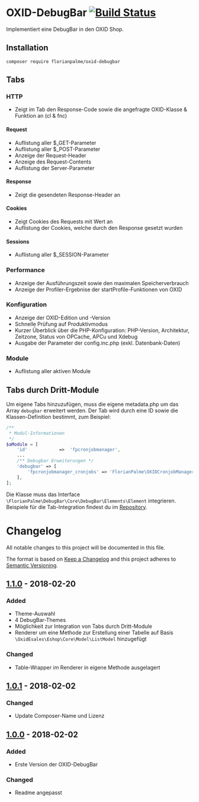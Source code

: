 # OXID-DebugBar [![Build Status](https://travis-ci.org/FlorianPalme/OXID-DebugBar.svg?branch=master)](https://travis-ci.org/FlorianPalme/OXID-DebugBar)

Implementiert eine DebugBar in den OXID Shop.

## Installation

```
composer require florianpalme/oxid-debugbar
```


## Tabs


### HTTP
- Zeigt im Tab den Response-Code sowie die angefragte OXID-Klasse & Funktion an (cl & fnc)

#### Request
- Auflistung aller $_GET-Parameter
- Auflistung aller $_POST-Parameter
- Anzeige der Request-Header
- Anzeige des Request-Contents
- Auflistung der Server-Parameter

#### Response
- Zeigt die gesendeten Response-Header an

#### Cookies
- Zeigt Cookies des Requests mit Wert an
- Auflistung der Cookies, welche durch den Response gesetzt wurden

#### Sessions
- Auflistung aller $_SESSION-Parameter


### Performance
- Anzeige der Ausführungszeit sowie den maximalen Speicherverbrauch
- Anzeige der Profiler-Ergebnise der startProfile-Funktionen von OXID


### Konfiguration
- Anzeige der OXID-Edition und -Version
- Schnelle Prüfung auf Produktivmodus
- Kurzer Überblick über die PHP-Konfiguration: PHP-Version, Architektur, Zeitzone, Status von OPCache, APCu und Xdebug
- Ausgabe der Parameter der config.inc.php (exkl. Datenbank-Daten)


### Module
- Auflistung aller aktiven Module


## Tabs durch Dritt-Module
Um eigene Tabs hinzuzufügen, muss die eigene metadata.php um das Array ```debugbar``` erweitert werden.
Der Tab wird durch eine ID sowie die Klassen-Definition bestimmt, zum Beispiel:
```php
/**
 * Modul-Informationen
 */
$aModule = [
    'id'			=>	'fpcronjobmanager',
    ...
    /** Debugbar Erweiterungen */
    'debugbar' => [
        'fpcronjobmanager_cronjobs' => 'FlorianPalme\OXIDCronjobManager\Core\DebugBar\Elements\Cronjobs',
    ],
];
```

Die Klasse muss das Interface ```\FlorianPalme\DebugBar\Core\DebugBar\Elements\Element``` integrieren.
Beispiele für die Tab-Integration findest du im [Repository](https://github.com/FlorianPalme/OXID-DebugBar/tree/master/Core/DebugBar/Elements).


# Changelog
All notable changes to this project will be documented in this file.

The format is based on [Keep a Changelog](http://keepachangelog.com/en/1.0.0/)
and this project adheres to [Semantic Versioning](http://semver.org/spec/v2.0.0.html).

## [1.1.0] - 2018-02-20
### Added
- Theme-Auswahl
- 4 DebugBar-Themes
- Möglichkeit zur Integration von Tabs durch Dritt-Module
- Renderer um eine Methode zur Erstellung einer Tabelle auf Basis ```\OxidEsales\Eshop\Core\Model\ListModel``` hinzugefügt

### Changed
- Table-Wrapper im Renderer in eigene Methode ausgelagert

## [1.0.1] - 2018-02-02
### Changed
- Update Composer-Name und Lizenz

## [1.0.0] - 2018-02-02
### Added
- Erste Version der OXID-DebugBar

### Changed
- Readme angepasst


[1.1.0]: https://github.com/FlorianPalme/OXID-DebugBar/releases/tag/1.1.0
[1.0.1]: https://github.com/FlorianPalme/OXID-DebugBar/releases/tag/1.0.1
[1.0.0]: https://github.com/FlorianPalme/OXID-DebugBar/releases/tag/1.0.0
